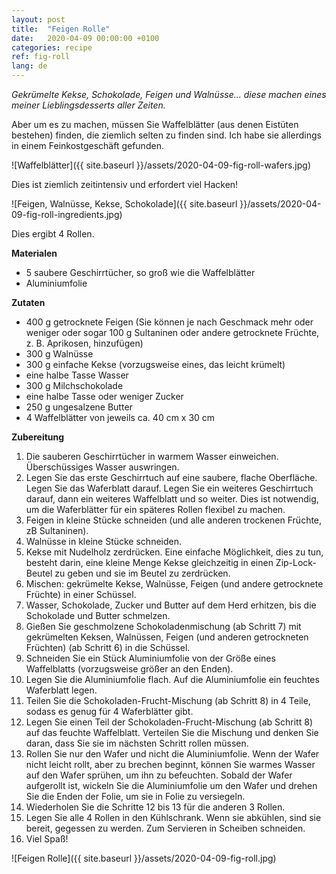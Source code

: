 ```yaml
---
layout: post
title:  "Feigen Rolle"
date:   2020-04-09 00:00:00 +0100
categories: recipe
ref: fig-roll
lang: de
---
```


*Gekrümelte Kekse, Schokolade, Feigen und Walnüsse... diese machen eines meiner Lieblingsdesserts aller Zeiten.*

Aber um es zu machen, müssen Sie Waffelblätter (aus denen Eistüten bestehen) finden, die ziemlich selten zu finden sind. Ich habe sie allerdings in einem Feinkostgeschäft gefunden.

![Waffelblätter]({{ site.baseurl }}/assets/2020-04-09-fig-roll-wafers.jpg)

Dies ist ziemlich zeitintensiv und erfordert viel Hacken!

![Feigen, Walnüsse, Kekse, Schokolade]({{ site.baseurl }}/assets/2020-04-09-fig-roll-ingredients.jpg)

Dies ergibt 4 Rollen.

**Materialen**

* 5 saubere Geschirrtücher, so groß wie die Waffelblätter
* Aluminiumfolie

**Zutaten**

* 400 g getrocknete Feigen (Sie können je nach Geschmack mehr oder weniger oder sogar 100 g Sultaninen oder andere getrocknete Früchte, z. B. Aprikosen, hinzufügen)
* 300 g Walnüsse
* 300 g einfache Kekse (vorzugsweise eines, das leicht krümelt)
* eine halbe Tasse Wasser
* 300 g Milchschokolade
* eine halbe Tasse oder weniger Zucker
* 250 g ungesalzene Butter
* 4 Waffelblätter von jeweils ca. 40 cm x 30 cm

**Zubereitung**

1. Die sauberen Geschirrtücher in warmem Wasser einweichen. Überschüssiges Wasser auswringen.
2. Legen Sie das erste Geschirrtuch auf eine saubere, flache Oberfläche. Legen Sie das Waferblatt darauf. Legen Sie ein weiteres Geschirrtuch darauf, dann ein weiteres Waffelblatt und so weiter. Dies ist notwendig, um die Waferblätter für ein späteres Rollen flexibel zu machen.
3. Feigen in kleine Stücke schneiden (und alle anderen trockenen Früchte, zB Sultaninen).
4. Walnüsse in kleine Stücke schneiden.
5. Kekse mit Nudelholz zerdrücken. Eine einfache Möglichkeit, dies zu tun, besteht darin, eine kleine Menge Kekse gleichzeitig in einen Zip-Lock-Beutel zu geben und sie im Beutel zu zerdrücken.
6. Mischen: gekrümelte Kekse, Walnüsse, Feigen (und andere getrocknete Früchte) in einer Schüssel.
7. Wasser, Schokolade, Zucker und Butter auf dem Herd erhitzen, bis die Schokolade und Butter schmelzen.
8. Gießen Sie geschmolzene Schokoladenmischung (ab Schritt 7) mit gekrümelten Keksen, Walnüssen, Feigen (und anderen getrockneten Früchten) (ab Schritt 6) in die Schüssel.
9. Schneiden Sie ein Stück Aluminiumfolie von der Größe eines Waffelblatts (vorzugsweise größer an den Enden).
10. Legen Sie die Aluminiumfolie flach. Auf die Aluminiumfolie ein feuchtes Waferblatt legen.
11. Teilen Sie die Schokoladen-Frucht-Mischung (ab Schritt 8) in 4 Teile, sodass es genug für 4 Waferblätter gibt.
12. Legen Sie einen Teil der Schokoladen-Frucht-Mischung (ab Schritt 8) auf das feuchte Waffelblatt. Verteilen Sie die Mischung und denken Sie daran, dass Sie sie im nächsten Schritt rollen müssen.
13. Rollen Sie nur den Wafer und nicht die Aluminiumfolie. Wenn der Wafer nicht leicht rollt, aber zu brechen beginnt, können Sie warmes Wasser auf den Wafer sprühen, um ihn zu befeuchten. Sobald der Wafer aufgerollt ist, wickeln Sie die Aluminiumfolie um den Wafer und drehen Sie die Enden der Folie, um sie in Folie zu versiegeln.
14. Wiederholen Sie die Schritte 12 bis 13 für die anderen 3 Rollen.
15. Legen Sie alle 4 Rollen in den Kühlschrank. Wenn sie abkühlen, sind sie bereit, gegessen zu werden. Zum Servieren in Scheiben schneiden.
16. Viel Spaß!

![Feigen Rolle]({{ site.baseurl }}/assets/2020-04-09-fig-roll.jpg)
